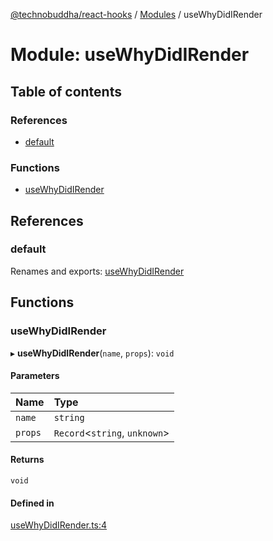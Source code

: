 [@technobuddha/react-hooks](../../README.md) / [Modules](../Modules.md) / useWhyDidIRender

# Module: useWhyDidIRender

## Table of contents

### References

- [default](useWhyDidIRender.md#default)

### Functions

- [useWhyDidIRender](useWhyDidIRender.md#usewhydidirender)

## References

### default

Renames and exports: [useWhyDidIRender](useWhyDidIRender.md#usewhydidirender)

## Functions

### useWhyDidIRender

▸ **useWhyDidIRender**(`name`, `props`): `void`

#### Parameters

| Name | Type |
| :------ | :------ |
| `name` | `string` |
| `props` | `Record`<`string`, `unknown`\> |

#### Returns

`void`

#### Defined in

[useWhyDidIRender.ts:4](../../src/useWhyDidIRender.ts#L4)
